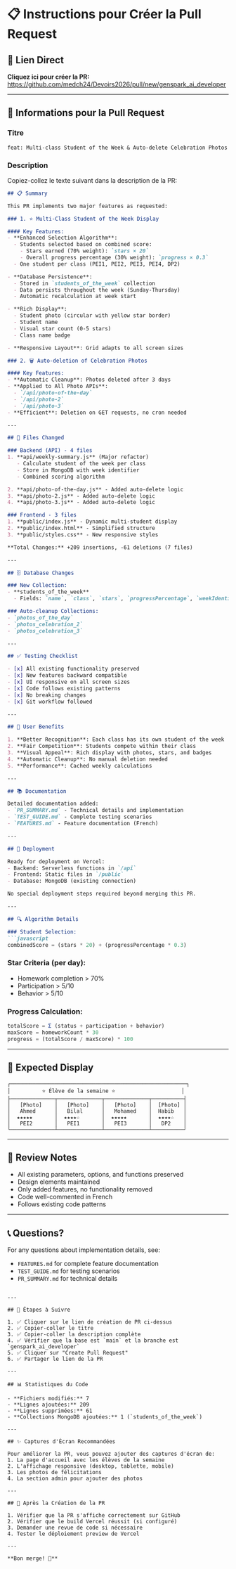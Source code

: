# 📋 Instructions pour Créer la Pull Request

## 🔗 Lien Direct
**Cliquez ici pour créer la PR:** https://github.com/medch24/Devoirs2026/pull/new/genspark_ai_developer

---

## 📝 Informations pour la Pull Request

### Titre
```
feat: Multi-class Student of the Week & Auto-delete Celebration Photos
```

### Description

Copiez-collez le texte suivant dans la description de la PR:

```markdown
## 📋 Summary

This PR implements two major features as requested:

### 1. ⭐ Multi-Class Student of the Week Display

#### Key Features:
- **Enhanced Selection Algorithm**: 
  - Students selected based on combined score:
    - Stars earned (70% weight): `stars × 20`
    - Overall progress percentage (30% weight): `progress × 0.3`
  - One student per class (PEI1, PEI2, PEI3, PEI4, DP2)

- **Database Persistence**: 
  - Stored in `students_of_the_week` collection
  - Data persists throughout the week (Sunday-Thursday)
  - Automatic recalculation at week start

- **Rich Display**: 
  - Student photo (circular with yellow star border)
  - Student name
  - Visual star count (0-5 stars)
  - Class name badge

- **Responsive Layout**: Grid adapts to all screen sizes

### 2. 🗑️ Auto-deletion of Celebration Photos

#### Key Features:
- **Automatic Cleanup**: Photos deleted after 3 days
- **Applied to All Photo APIs**:
  - `/api/photo-of-the-day`
  - `/api/photo-2`
  - `/api/photo-3`
- **Efficient**: Deletion on GET requests, no cron needed

---

## 📝 Files Changed

### Backend (API) - 4 files
1. **api/weekly-summary.js** (Major refactor)
   - Calculate student of the week per class
   - Store in MongoDB with week identifier
   - Combined scoring algorithm

2. **api/photo-of-the-day.js** - Added auto-delete logic
3. **api/photo-2.js** - Added auto-delete logic
4. **api/photo-3.js** - Added auto-delete logic

### Frontend - 3 files
1. **public/index.js** - Dynamic multi-student display
2. **public/index.html** - Simplified structure
3. **public/styles.css** - New responsive styles

**Total Changes:** +209 insertions, -61 deletions (7 files)

---

## 🗄️ Database Changes

### New Collection:
- **students_of_the_week**
  - Fields: `name`, `class`, `stars`, `progressPercentage`, `weekIdentifier`, `startDate`, `endDate`, `createdAt`

### Auto-cleanup Collections:
- `photos_of_the_day`
- `photos_celebration_2`
- `photos_celebration_3`

---

## ✅ Testing Checklist

- [x] All existing functionality preserved
- [x] New features backward compatible
- [x] UI responsive on all screen sizes
- [x] Code follows existing patterns
- [x] No breaking changes
- [x] Git workflow followed

---

## 🎯 User Benefits

1. **Better Recognition**: Each class has its own student of the week
2. **Fair Competition**: Students compete within their class
3. **Visual Appeal**: Rich display with photos, stars, and badges
4. **Automatic Cleanup**: No manual deletion needed
5. **Performance**: Cached weekly calculations

---

## 📚 Documentation

Detailed documentation added:
- `PR_SUMMARY.md` - Technical details and implementation
- `TEST_GUIDE.md` - Complete testing scenarios
- `FEATURES.md` - Feature documentation (French)

---

## 🚀 Deployment

Ready for deployment on Vercel:
- Backend: Serverless functions in `/api`
- Frontend: Static files in `/public`
- Database: MongoDB (existing connection)

No special deployment steps required beyond merging this PR.

---

## 🔍 Algorithm Details

### Student Selection:
```javascript
combinedScore = (stars * 20) + (progressPercentage * 0.3)
```

### Star Criteria (per day):
- Homework completion > 70%
- Participation > 5/10
- Behavior > 5/10

### Progress Calculation:
```javascript
totalScore = Σ (status + participation + behavior)
maxScore = homeworkCount * 30
progress = (totalScore / maxScore) * 100
```

---

## 📸 Expected Display

```
┌────────────────────────────────────────────────────────┐
│          ⭐ Élève de la semaine ⭐                     │
├──────────────┬──────────────┬──────────────┬──────────┤
│   [Photo]    │   [Photo]    │   [Photo]    │  [Photo] │
│   Ahmed      │   Bilal      │   Mohamed    │  Habib   │
│  ★★★★★       │  ★★★★☆       │  ★★★★★       │  ★★★★☆   │
│   PEI2       │   PEI1       │   PEI3       │   DP2    │
└──────────────┴──────────────┴──────────────┴──────────┘
```

---

## 👥 Review Notes

- All existing parameters, options, and functions preserved
- Design elements maintained
- Only added features, no functionality removed
- Code well-commented in French
- Follows existing code patterns

---

## 📞 Questions?

For any questions about implementation details, see:
- `FEATURES.md` for complete feature documentation
- `TEST_GUIDE.md` for testing scenarios
- `PR_SUMMARY.md` for technical details
```

---

## 🎯 Étapes à Suivre

1. ✅ Cliquer sur le lien de création de PR ci-dessus
2. ✅ Copier-coller le titre
3. ✅ Copier-coller la description complète
4. ✅ Vérifier que la base est `main` et la branche est `genspark_ai_developer`
5. ✅ Cliquer sur "Create Pull Request"
6. ✅ Partager le lien de la PR

---

## 📊 Statistiques du Code

- **Fichiers modifiés:** 7
- **Lignes ajoutées:** 209
- **Lignes supprimées:** 61
- **Collections MongoDB ajoutées:** 1 (`students_of_the_week`)

---

## ✨ Captures d'Écran Recommandées

Pour améliorer la PR, vous pouvez ajouter des captures d'écran de:
1. La page d'accueil avec les élèves de la semaine
2. L'affichage responsive (desktop, tablette, mobile)
3. Les photos de félicitations
4. La section admin pour ajouter des photos

---

## 🔄 Après la Création de la PR

1. Vérifier que la PR s'affiche correctement sur GitHub
2. Vérifier que le build Vercel réussit (si configuré)
3. Demander une revue de code si nécessaire
4. Tester le déploiement preview de Vercel

---

**Bon merge! 🎉**
